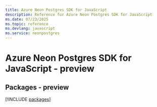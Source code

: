 ```yaml
---
title: Azure Neon Postgres SDK for JavaScript
description: Reference for Azure Neon Postgres SDK for JavaScript
ms.date: 07/23/2025
ms.topic: reference
ms.devlang: javascript
ms.service: neonpostgres
---
```

# Azure Neon Postgres SDK for JavaScript - preview
## Packages - preview
[!INCLUDE [packages](neon-postgres-index.md)]